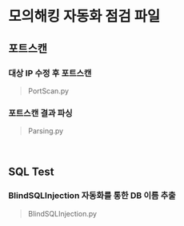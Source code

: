 # 모의해킹 자동화 점검 파일

##  포트스캔
### 대상 IP 수정 후 포트스캔<br />
> PortScan.py<br />
### 포트스캔 결과 파싱<br />
> Parsing.py<br />

<br />

##  SQL Test
###  BlindSQLInjection 자동화를 통한 DB 이름 추출<br />
> BlindSQLInjection.py<br />
